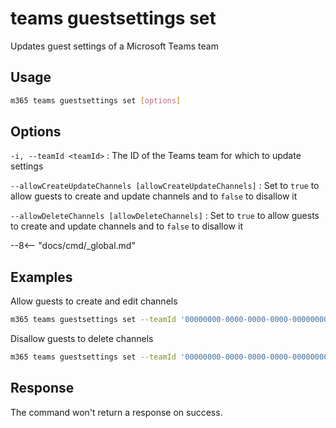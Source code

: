# teams guestsettings set

Updates guest settings of a Microsoft Teams team

## Usage

```sh
m365 teams guestsettings set [options]
```

## Options

`-i, --teamId <teamId>`
: The ID of the Teams team for which to update settings

`--allowCreateUpdateChannels [allowCreateUpdateChannels]`
: Set to `true` to allow guests to create and update channels and to `false` to disallow it

`--allowDeleteChannels [allowDeleteChannels]`
: Set to `true` to allow guests to create and update channels and to `false` to disallow it

--8<-- "docs/cmd/_global.md"

## Examples

Allow guests to create and edit channels

```sh
m365 teams guestsettings set --teamId '00000000-0000-0000-0000-000000000000' --allowCreateUpdateChannels true
```

Disallow guests to delete channels

```sh
m365 teams guestsettings set --teamId '00000000-0000-0000-0000-000000000000' --allowDeleteChannels false
```

## Response

The command won't return a response on success.
